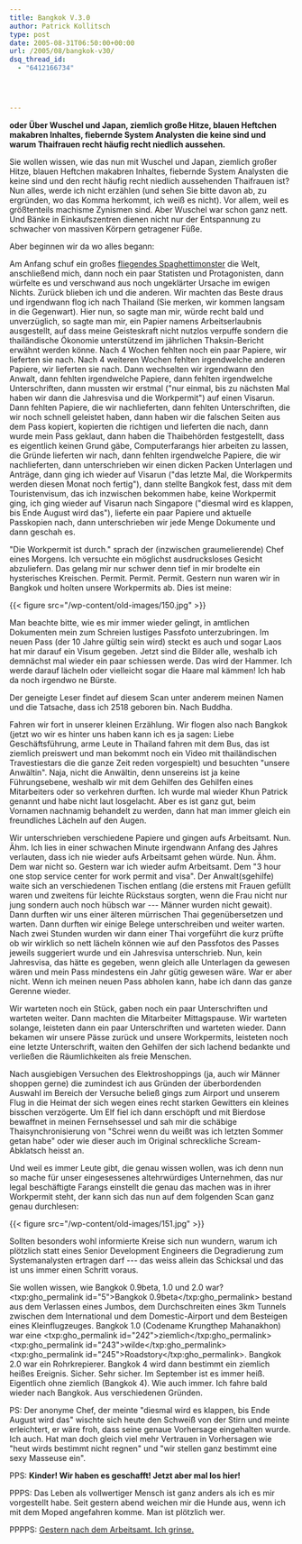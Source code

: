 ```yaml
---
title: Bangkok V.3.0
author: Patrick Kollitsch
type: post
date: 2005-08-31T06:50:00+00:00
url: /2005/08/bangkok-v30/
dsq_thread_id:
  - "6412166734"




---
```

**oder Über Wuschel und Japan, ziemlich große Hitze, blauen Heftchen makabren Inhaltes, fiebernde System Analysten die keine sind und warum Thaifrauen recht häufig recht niedlich aussehen.**

Sie wollen wissen, wie das nun mit Wuschel und Japan, ziemlich großer Hitze, blauen Heftchen makabren Inhaltes, fiebernde System Analysten die keine sind und den recht häufig recht niedlich aussehenden Thaifrauen ist? Nun alles, werde ich nicht erzählen (und sehen Sie bitte davon ab, zu ergründen, wo das Komma herkommt, ich weiß es nicht). Vor allem, weil es größtenteils machisme Zynismen sind. Aber Wuschel war schon ganz nett. Und Bänke in Einkaufszentren dienen nicht nur der Entspannung zu schwacher von massiven Körpern getragener Füße. 

Aber beginnen wir da wo alles begann:

Am Anfang schuf ein großes [fliegendes Spaghettimonster][1] die Welt, anschließend mich, dann noch ein paar Statisten und Protagonisten, dann würfelte es und verschwand aus noch ungeklärter Ursache im ewigen Nichts. Zurück blieben ich und die anderen. Wir machten das Beste draus und irgendwann flog ich nach Thailand (Sie merken, wir kommen langsam in die Gegenwart). Hier nun, so sagte man mir, würde recht bald und unverzüglich, so sagte man mir, ein Papier namens Arbeitserlaubnis ausgestellt, auf dass meine Geisteskraft nicht nutzlos verpuffe sondern die thailändische Ökonomie unterstützend im jährlichen Thaksin-Bericht erwähnt werden könne. Nach 4 Wochen fehlten noch ein paar Papiere, wir lieferten sie nach. Nach 4 weiteren Wochen fehlten irgendwelche anderen Papiere, wir lieferten sie nach. Dann wechselten wir irgendwann den Anwalt, dann fehlten irgendwelche Papiere, dann fehlten irgendwelche Unterschriften, dann mussten wir erstmal ("nur einmal, bis zu nächsten Mal haben wir dann die Jahresvisa und die Workpermit") auf einen Visarun. Dann fehlten Papiere, die wir nachlieferten, dann fehlten Unterschriften, die wir noch schnell geleistet haben, dann haben wir die falschen Seiten aus dem Pass kopiert, kopierten die richtigen und lieferten die nach, dann wurde mein Pass geklaut, dann haben die Thaibehörden festgestellt, dass es eigentlich keinen Grund gäbe, Computerfarangs hier arbeiten zu lassen, die Gründe lieferten wir nach, dann fehlten irgendwelche Papiere, die wir nachlieferten, dann unterschrieben wir einen dicken Packen Unterlagen und Anträge, dann ging ich wieder auf Visarun ("das letzte Mal, die Workpermits werden diesen Monat noch fertig"), dann stellte Bangkok fest, dass mit dem Touristenvisum, das ich inzwischen bekommen habe, keine Workpermit ging, ich ging wieder auf Visarun nach Singapore ("diesmal wird es klappen, bis Ende August wird das"), lieferte ein paar Papiere und aktuelle Passkopien nach, dann unterschrieben wir jede Menge Dokumente und dann geschah es.

"Die Workpermit ist durch." sprach der (inzwischen graumelierende) Chef eines Morgens. Ich versuchte ein möglichst ausdrucksloses Gesicht abzuliefern. Das gelang mir nur schwer denn tief in mir brodelte ein hysterisches Kreischen. Permit. Permit. Permit. Gestern nun waren wir in Bangkok und holten unsere Workpermits ab. Dies ist meine:

{{< figure src="/wp-content/old-images/150.jpg" >}}

Man beachte bitte, wie es mir immer wieder gelingt, in amtlichen Dokumenten mein zum Schreien lustiges Passfoto unterzubringen. Im neuen Pass (der 10 Jahre gültig sein wird) steckt es auch und sogar Laos hat mir darauf ein Visum gegeben. Jetzt sind die Bilder alle, weshalb ich demnächst mal wieder ein paar schiessen werde. Das wird der Hammer. Ich werde darauf lächeln oder vielleicht sogar die Haare mal kämmen! Ich hab da noch irgendwo ne Bürste.

Der geneigte Leser findet auf diesem Scan unter anderem meinen Namen und die Tatsache, dass ich 2518 geboren bin. Nach Buddha.

Fahren wir fort in unserer kleinen Erzählung. Wir flogen also nach Bangkok (jetzt wo wir es hinter uns haben kann ich es ja sagen: Liebe Geschäftsführung, arme Leute in Thailand fahren mit dem Bus, das ist ziemlich preiswert und man bekommt noch ein Video mit thailändischen Travestiestars die die ganze Zeit reden vorgespielt) und besuchten "unsere Anwältin". Naja, nicht die Anwältin, denn unsereins ist ja keine Führungsebene, weshalb wir mit dem Gehilfen des Gehilfen eines Mitarbeiters oder so verkehren durften. Ich wurde mal wieder Khun Patrick genannt und habe nicht laut losgelacht. Aber es ist ganz gut, beim Vornamen nachnamig behandelt zu werden, dann hat man immer gleich ein freundliches Lächeln auf den Augen.

Wir unterschrieben verschiedene Papiere und gingen aufs Arbeitsamt. Nun. Ähm. Ich lies in einer schwachen Minute irgendwann Anfang des Jahres verlauten, dass ich nie wieder aufs Arbeitsamt gehen würde. Nun. Ähm. Dem war nicht so. Gestern war ich wieder aufm Arbeitsamt. Dem "3 hour one stop service center for work permit and visa". Der Anwalt(sgehilfe) waite sich an verschiedenen Tischen entlang (die erstens mit Frauen gefüllt waren und zweitens für leichte Rückstaus sorgten, wenn die Frau nicht nur jung sondern auch noch hübsch war --- Männer wurden nicht gewait). Dann durften wir uns einer älteren mürrischen Thai gegenübersetzen und warten. Dann durften wir einige Belege unterschreiben und weiter warten. Nach zwei Stunden wurden wir dann einer Thai vorgeführt die kurz prüfte ob wir wirklich so nett lächeln können wie auf den Passfotos des Passes jeweils suggeriert wurde und ein Jahresvisa unterschrieb. Nun, kein Jahresvisa, das hätte es gegeben, wenn gleich alle Unterlagen da gewesen wären und mein Pass mindestens ein Jahr gütig gewesen wäre. War er aber nicht. Wenn ich meinen neuen Pass abholen kann, habe ich dann das ganze Gerenne wieder.

Wir warteten noch ein Stück, gaben noch ein paar Unterschriften und warteten weiter. Dann machten die Mitarbeiter Mittagspause. Wir warteten solange, leisteten dann ein paar Unterschriften und warteten wieder. Dann bekamen wir unsere Pässe zurück und unsere Workpermits, leisteten noch eine letzte Unterschrift, waiten den Gehilfen der sich lachend bedankte und verließen die Räumlichkeiten als freie Menschen. 

Nach ausgiebigen Versuchen des Elektroshoppings (ja, auch wir Männer shoppen gerne) die zumindest ich aus Gründen der überbordenden Auswahl im Bereich der Versuche beließ gings zum Airport und unserem Flug in die Heimat der sich wegen eines recht starken Gewitters ein kleines bisschen verzögerte. Um Elf fiel ich dann erschöpft und mit Bierdose bewaffnet in meinen Fernsehsessel und sah mir die schäbige Thaisynchronisierung von "Schrei wenn du weißt was ich letzten Sommer getan habe" oder wie dieser auch im Original schreckliche Scream-Abklatsch heisst an.

Und weil es immer Leute gibt, die genau wissen wollen, was ich denn nun so mache für unser eingesessenes altehrwürdiges Unternehmen, das nur legal beschäftigte Farangs einstellt die genau das machen was in ihrer Workpermit steht, der kann sich das nun auf dem folgenden Scan ganz genau durchlesen:

{{< figure src="/wp-content/old-images/151.jpg" >}}

Sollten besonders wohl informierte Kreise sich nun wundern, warum ich plötzlich statt eines Senior Development Engineers die Degradierung zum Systemanalysten ertragen darf --- das weiss allein das Schicksal und das ist uns immer einen Schritt voraus.

Sie wollen wissen, wie Bangkok 0.9beta, 1.0 und 2.0 war? <txp:gho_permalink id="5">Bangkok 0.9beta</txp:gho_permalink> bestand aus dem Verlassen eines Jumbos, dem Durchschreiten eines 3km Tunnels zwischen dem International und dem Domestic-Airport und dem Besteigen eines Kleinflugzeuges. Bangkok 1.0 (Codename Krungthep Mahanakhon) war eine <txp:gho_permalink id="242">ziemlich</txp:gho_permalink> <txp:gho_permalink id="243">wilde</txp:gho_permalink> <txp:gho_permalink id="245">Roadstory</txp:gho_permalink>. Bangkok 2.0 war ein Rohrkrepierer. Bangkok 4 wird dann bestimmt ein ziemlich heißes Ereignis. Sicher. Sehr sicher. Im September ist es immer heiß. Eigentlich ohne ziemlich (Bangkok 4). Wie auch immer. Ich fahre bald wieder nach Bangkok. Aus verschiedenen Gründen.

PS: Der anonyme Chef, der meinte "diesmal wird es klappen, bis Ende August wird das" wischte sich heute den Schweiß von der Stirn und meinte erleichtert, er wäre froh, dass seine genaue Vorhersage eingehalten wurde. Ich auch. Hat man doch gleich viel mehr Vertrauen in Vorhersagen wie "heut wirds bestimmt nicht regnen" und "wir stellen ganz bestimmt eine sexy Masseuse ein".

PPS: **Kinder! Wir haben es geschafft! Jetzt aber mal los hier!**

PPPS: Das Leben als vollwertiger Mensch ist ganz anders als ich es mir vorgestellt habe. Seit gestern abend weichen mir die Hunde aus, wenn ich mit dem Moped angefahren komme. Man ist plötzlich wer.

PPPPS: [Gestern nach dem Arbeitsamt. Ich grinse.][2]

 [1]: http://de.wikipedia.org/wiki/Fliegendes_Spaghettimonster
 [2]: http://kollitsch.de/2005/08/30
